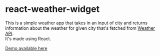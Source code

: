 # react-weather-widget
This is a simple weather app that takes in an input of city and returns information about the weather for given city that's fetched from [Weather API](https://www.weatherapi.com/).  
It's made using React.  
  
[Demo available here](https://schmatteo.github.io/react-weather-widget/)
